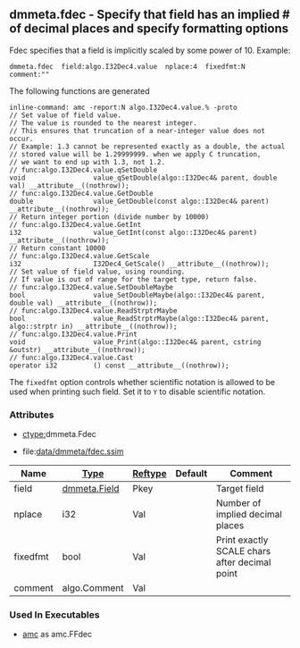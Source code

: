 ## dmmeta.fdec - Specify that field has an implied # of decimal places and specify formatting options
<a href="#dmmeta-fdec"></a>

Fdec specifies that a field is implicitly scaled by some power of 10.
Example:
```
dmmeta.fdec  field:algo.I32Dec4.value  nplace:4  fixedfmt:N  comment:""
```

The following functions are generated

```
inline-command: amc -report:N algo.I32Dec4.value.% -proto
// Set value of field value.
// The value is rounded to the nearest integer.
// This ensures that truncation of a near-integer value does not occur.
// Example: 1.3 cannot be represented exactly as a double, the actual
// stored value will be 1.29999999. when we apply C truncation,
// we want to end up with 1.3, not 1.2.
// func:algo.I32Dec4.value.qSetDouble
void                 value_qSetDouble(algo::I32Dec4& parent, double val) __attribute__((nothrow));
// func:algo.I32Dec4.value.GetDouble
double               value_GetDouble(const algo::I32Dec4& parent) __attribute__((nothrow));
// Return integer portion (divide number by 10000)
// func:algo.I32Dec4.value.GetInt
i32                  value_GetInt(const algo::I32Dec4& parent) __attribute__((nothrow));
// Return constant 10000
// func:algo.I32Dec4.value.GetScale
i32                  I32Dec4_GetScale() __attribute__((nothrow));
// Set value of field value, using rounding.
// If value is out of range for the target type, return false.
// func:algo.I32Dec4.value.SetDoubleMaybe
bool                 value_SetDoubleMaybe(algo::I32Dec4& parent, double val) __attribute__((nothrow));
// func:algo.I32Dec4.value.ReadStrptrMaybe
bool                 value_ReadStrptrMaybe(algo::I32Dec4& parent, algo::strptr in) __attribute__((nothrow));
// func:algo.I32Dec4.value.Print
void                 value_Print(algo::I32Dec4& parent, cstring &outstr) __attribute__((nothrow));
// func:algo.I32Dec4.value.Cast
operator i32         () const __attribute__((nothrow));

```

The `fixedfmt` option controls whether scientific notation is allowed to be used when printing such field.
Set it to `Y` to disable scientific notation.

### Attributes
<a href="#attributes"></a>
* [ctype:](/txt/ssimdb/dmmeta/ctype.md)dmmeta.Fdec

* file:[data/dmmeta/fdec.ssim](/data/dmmeta/fdec.ssim)

|Name|[Type](/txt/ssimdb/dmmeta/ctype.md)|[Reftype](/txt/ssimdb/dmmeta/reftype.md)|Default|Comment|
|---|---|---|---|---|
|field|[dmmeta.Field](/txt/ssimdb/dmmeta/field.md)|Pkey||Target field|
|nplace|i32|Val||Number of implied decimal places|
|fixedfmt|bool|Val||Print exactly SCALE chars after decimal point|
|comment|algo.Comment|Val|

### Used In Executables
<a href="#used-in-executables"></a>
* [amc](/txt/exe/amc/README.md) as amc.FFdec

